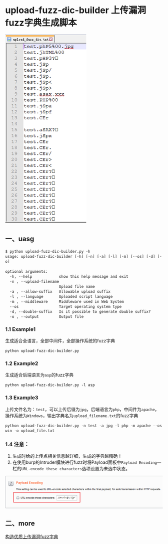 # upload-fuzz-dic-builder 上传漏洞fuzz字典生成脚本

![生成的字典](doc/upload_fuzz_dic.png)

## 一、uasg

```
$ python upload-fuzz-dic-builder.py -h
usage: upload-fuzz-dic-builder [-h] [-n] [-a] [-l] [-m] [--os] [-d] [-o]

optional arguments:
  -h, --help            show this help message and exit
  -n , --upload-filename
                        Upload file name
  -a , --allow-suffix   Allowable upload suffix
  -l , --language       Uploaded script language
  -m , --middleware     Middleware used in Web System
  --os                  Target operating system type
  -d, --double-suffix   Is it possible to generate double suffix?
  -o , --output         Output file
```

### 1.1 Example1
生成适合全语言，全部中间件，全部操作系统的fuzz字典

```
python upload-fuzz-dic-builder.py
```

### 1.2 Example2
生成适合后端语言为`asp`的fuzz字典

```
python upload-fuzz-dic-builder.py -l asp
```

### 1.3 Example3
上传文件名为：`test`，可以上传后缀为`jpg`，后端语言为`php`，中间件为`apache`，操作系统为`Windows`，输出字典名为`upload_filename.txt`的fuzz字典

```
python upload-fuzz-dic-builder.py -n test -a jpg -l php -m apache --os win -o upload_file.txt
```


### 1.4 注意：

1. 生成时给的上传点相关信息越详细，生成的字典越精确！
2. 在使用burp的Intruder模块进行fuzz时将Payload面板中`Payload Encoding`一栏的`URL-encode these characters`选项设置为未选中状态。

![burp intruder模块设置](doc/burp_intruder_setting.png)

## 二、more

[构造优质上传漏洞fuzz字典](http://gv7.me/articles/2018/make-upload-vul-fuzz-dic/)